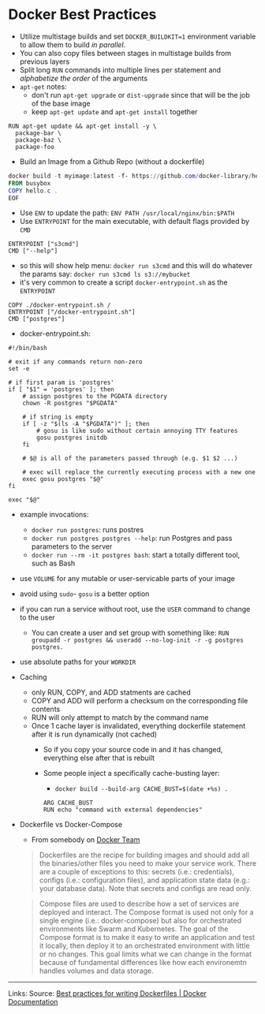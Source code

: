 # Docker Best Practices

* Utilize multistage builds and set `DOCKER_BUILDKIT=1` environment variable to allow them to build *in parallel*.
* You can also copy files between stages in multistage builds from previous layers
* Split long `RUN` commands into multiple lines per statement and *alphabetize the order* of the arguments
* `apt-get` notes:
  * don't run `apt-get upgrade` or `dist-upgrade` since that will be the job of the base image
  * keep `apt-get update` and `apt-get install` together

````
RUN apt-get update && apt-get install -y \
  package-bar \
  package-baz \
  package-foo
````

* Build an Image from a Github Repo (without a dockerfile)

````powershell
docker build -t myimage:latest -f- https://github.com/docker-library/hello-world.git <<EOF
FROM busybox
COPY hello.c .
EOF
````

* Use `ENV` to update the path: `ENV PATH /usr/local/nginx/bin:$PATH`
* Use `ENTRYPOINT` for the main executable, with default flags provided by `CMD`

````
ENTRYPOINT ["s3cmd"]
CMD ["--help"]
````

* so this will show help menu: `docker run s3cmd` and this will do whatever the params say: `docker run s3cmd ls s3://mybucket`
* it's very common to create a script `docker-entrypoint.sh` as the `ENTRYPOINT`

````
COPY ./docker-entrypoint.sh /
ENTRYPOINT ["/docker-entrypoint.sh"]
CMD ["postgres"]
````

* docker-entrypoint.sh:

````
#!/bin/bash

# exit if any commands return non-zero
set -e

# if first param is 'postgres'
if [ "$1" = 'postgres' ]; then
    # assign postgres to the PGDATA directory
    chown -R postgres "$PGDATA"

    # if string is empty
    if [ -z "$(ls -A "$PGDATA")" ]; then
        # gosu is like sudo without certain annoying TTY features
        gosu postgres initdb
    fi

    # $@ is all of the parameters passed through (e.g. $1 $2 ...)

    # exec will replace the currently executing process with a new one
    exec gosu postgres "$@"
fi

exec "$@"
````

* example invocations:
  
  * `docker run postgres`: runs postres
  * `docker run postgres postgres --help`: run Postgres and pass parameters to the server
  * `docker run --rm -it postgres bash`: start a totally different tool, such as Bash
* use `VOLUME` for any mutable or user-servicable parts of your image

* avoid using `sudo`- `gosu` is a better option

* if you can run a service without root, use the `USER` command to change to the user
  
  * You can create a user and set group with something like: `RUN groupadd -r postgres && useradd --no-log-init -r -g postgres postgres.`
* use absolute paths for your `WORKDIR`

* Caching
  
  * only RUN, COPY, and ADD statments are cached
  * COPY and ADD will perform a checksum on the corresponding file contents
  * RUN will only attempt to match by the command name
  * Once 1 cache layer is invalidated, everything dockerfile statement after it is run dynamically (not cached)
    * So if you copy your source code in and it has changed, everything else after that is rebuilt
    
    * Some people inject a specifically cache-busting layer:
      
      * `docker build --build-arg CACHE_BUST=$(date +%s) .`
      ````
      ARG CACHE_BUST
      RUN echo "command with external dependencies"
      ````

* Dockerfile vs Docker-Compose
  
  * From somebody on [Docker Team](https://github.com/docker/compose/issues/5523)
   > 
   > Dockerfiles are the recipe for building images and should add all the binaries/other files you need to make your service work. There are a couple of exceptions to this: secrets (i.e.: credentials), configs (i.e.: configuration files), and application state data (e.g.: your database data). Note that secrets and configs are read only.
  
   > 
   > Compose files are used to describe how a set of services are deployed and interact. The Compose format is used not only for a single engine (i.e.: docker-compose) but also for orchestrated environments like Swarm and Kubernetes. The goal of the Compose format is to make it easy to write an application and test it locally, then deploy it to an orchestrated environment with little or no changes. This goal limits what we can change in the format because of fundamental differences like how each environemtn handles volumes and data storage.

---

Links: 
Source: [Best practices for writing Dockerfiles | Docker Documentation](https://docs.docker.com/develop/develop-images/dockerfile_best-practices/)
